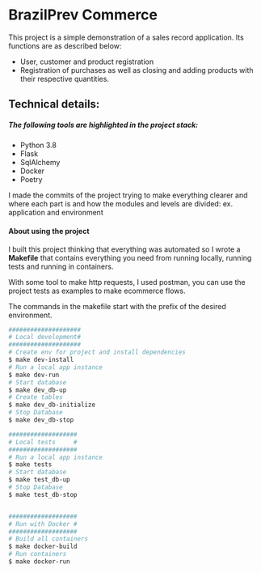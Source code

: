 # BrazilPrev Commerce

This project is a simple demonstration of a sales record application. Its functions are as described below:

- User, customer and product registration
- Registration of purchases as well as closing and adding products with their respective quantities.

## Technical details:

##### The following tools are highlighted in the project stack:
- Python 3.8
- Flask
- SqlAlchemy
- Docker
- Poetry

I made the commits of the project trying to make everything clearer and where each part is and how the modules and levels are divided: ex. application and environment



#### About using the project

I built this project thinking that everything was automated so I wrote a **Makefile** that contains everything you need from running locally, running tests and running in containers.

With some tool to make http requests, I used postman, you can use the project tests as examples to make ecommerce flows.

The commands in the makefile start with the prefix of the desired environment.

 ```sh
 ####################
 # Local development#
 ####################
 # Create env for project and install dependencies
 $ make dev-install
 # Run a local app instance
 $ make dev-run
 # Start database
 $ make dev_db-up
 # Create tables
 $ make dev_db-initialize
 # Stop Database 
 $ make dev_db-stop

 ###################
 # Local tests     #
 ###################
 # Run a local app instance
 $ make tests
 # Start database
 $ make test_db-up
 # Stop Database 
 $ make test_db-stop


 ###################
 # Run with Docker #
 ###################
 # Build all containers
 $ make docker-build
 # Run containers
 $ make docker-run
```

